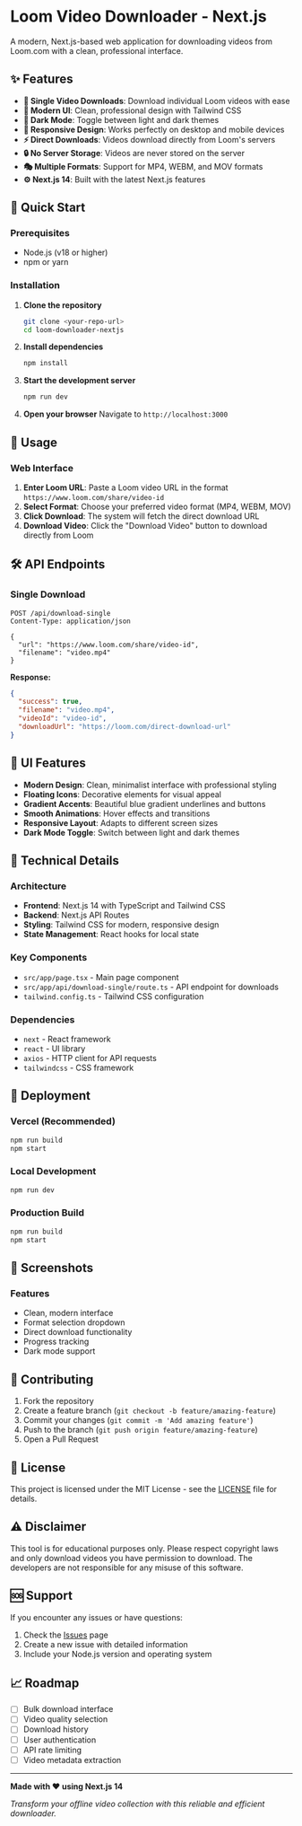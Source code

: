 # Loom Video Downloader - Next.js

A modern, Next.js-based web application for downloading videos from Loom.com with a clean, professional interface.

## ✨ Features

- **🎯 Single Video Downloads**: Download individual Loom videos with ease
- **🎨 Modern UI**: Clean, professional design with Tailwind CSS
- **🌙 Dark Mode**: Toggle between light and dark themes
- **📱 Responsive Design**: Works perfectly on desktop and mobile devices
- **⚡ Direct Downloads**: Videos download directly from Loom's servers
- **🔒 No Server Storage**: Videos are never stored on the server
- **🎭 Multiple Formats**: Support for MP4, WEBM, and MOV formats
- **⚙️ Next.js 14**: Built with the latest Next.js features

## 🚀 Quick Start

### Prerequisites

- Node.js (v18 or higher)
- npm or yarn

### Installation

1. **Clone the repository**
   ```bash
   git clone <your-repo-url>
   cd loom-downloader-nextjs
   ```

2. **Install dependencies**
   ```bash
   npm install
   ```

3. **Start the development server**
   ```bash
   npm run dev
   ```

4. **Open your browser**
   Navigate to `http://localhost:3000`

## 🎯 Usage

### Web Interface

1. **Enter Loom URL**: Paste a Loom video URL in the format `https://www.loom.com/share/video-id`
2. **Select Format**: Choose your preferred video format (MP4, WEBM, MOV)
3. **Click Download**: The system will fetch the direct download URL
4. **Download Video**: Click the "Download Video" button to download directly from Loom

## 🛠️ API Endpoints

### Single Download
```http
POST /api/download-single
Content-Type: application/json

{
  "url": "https://www.loom.com/share/video-id",
  "filename": "video.mp4"
}
```

**Response:**
```json
{
  "success": true,
  "filename": "video.mp4",
  "videoId": "video-id",
  "downloadUrl": "https://loom.com/direct-download-url"
}
```

## 🎨 UI Features

- **Modern Design**: Clean, minimalist interface with professional styling
- **Floating Icons**: Decorative elements for visual appeal
- **Gradient Accents**: Beautiful blue gradient underlines and buttons
- **Smooth Animations**: Hover effects and transitions
- **Responsive Layout**: Adapts to different screen sizes
- **Dark Mode Toggle**: Switch between light and dark themes

## 🔧 Technical Details

### Architecture
- **Frontend**: Next.js 14 with TypeScript and Tailwind CSS
- **Backend**: Next.js API Routes
- **Styling**: Tailwind CSS for modern, responsive design
- **State Management**: React hooks for local state

### Key Components
- `src/app/page.tsx` - Main page component
- `src/app/api/download-single/route.ts` - API endpoint for downloads
- `tailwind.config.ts` - Tailwind CSS configuration

### Dependencies
- `next` - React framework
- `react` - UI library
- `axios` - HTTP client for API requests
- `tailwindcss` - CSS framework

## 🚀 Deployment

### Vercel (Recommended)
```bash
npm run build
npm start
```

### Local Development
```bash
npm run dev
```

### Production Build
```bash
npm run build
npm start
```

## 📱 Screenshots

### Features
- Clean, modern interface
- Format selection dropdown
- Direct download functionality
- Progress tracking
- Dark mode support

## 🤝 Contributing

1. Fork the repository
2. Create a feature branch (`git checkout -b feature/amazing-feature`)
3. Commit your changes (`git commit -m 'Add amazing feature'`)
4. Push to the branch (`git push origin feature/amazing-feature`)
5. Open a Pull Request

## 📄 License

This project is licensed under the MIT License - see the [LICENSE](LICENSE) file for details.

## ⚠️ Disclaimer

This tool is for educational purposes only. Please respect copyright laws and only download videos you have permission to download. The developers are not responsible for any misuse of this software.

## 🆘 Support

If you encounter any issues or have questions:

1. Check the [Issues](https://github.com/your-repo/issues) page
2. Create a new issue with detailed information
3. Include your Node.js version and operating system

## 📈 Roadmap

- [ ] Bulk download interface
- [ ] Video quality selection
- [ ] Download history
- [ ] User authentication
- [ ] API rate limiting
- [ ] Video metadata extraction

---

**Made with ❤️ using Next.js 14**

*Transform your offline video collection with this reliable and efficient downloader.*
